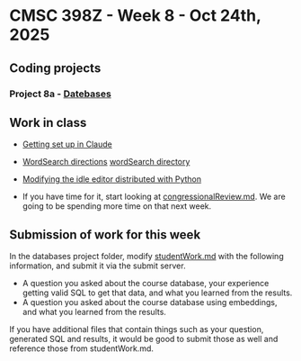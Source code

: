# CMSC 398Z - Week 8 - Oct 24th, 2025

## Coding projects

### Project 8a - [Datebases](databases)

## Work in class

* [Getting set up in Claude](gettingSetUpInClaude.md)

* [WordSearch directions](wordSearch.md)
    [wordSearch directory](wordSearch)

* [Modifying the idle editor distributed with Python](modifyingIdle.md)

* If you have time for it, start looking at 
[congressionalReview.md](congressionalReview.md). We are going to be spending more time on that next week. 

## Submission of work for this week

In the databases project folder, modify [studentWork.md](databases/studentWork.md) with the following information, and submit it via the submit server.

* A question you asked about the course database, your experience getting valid SQL to get that data, and what you learned from the results.
* A question you asked about the course database using embeddings, and what you learned from the results.

If you have additional files that contain things such as your question, generated SQL and results, it would be good to
submit those as well and reference those from studentWork.md.

